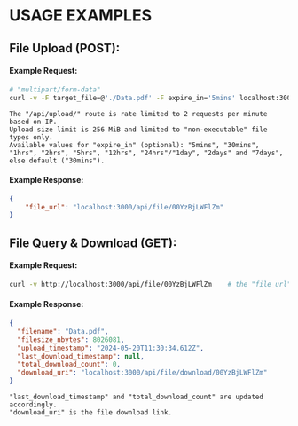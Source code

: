 # USAGE EXAMPLES

## File Upload (POST):
#### Example Request:
```sh
# "multipart/form-data"
curl -v -F target_file=@'./Data.pdf' -F expire_in='5mins' localhost:3000/api/upload
```
`The "/api/upload/" route is rate limited to 2 requests per minute based on IP.`  
`Upload size limit is 256 MiB and limited to "non-executable" file types only.`  
`Available values for "expire_in" (optional): "5mins", "30mins", "1hrs", "2hrs", "5hrs", "12hrs", "24hrs"/"1day", "2days" and "7days", else default ("30mins").`

#### Example Response:
```json
{
	"file_url": "localhost:3000/api/file/00YzBjLWFlZm"
}
```

## File Query & Download (GET):
#### Example Request:
```sh
curl -v http://localhost:3000/api/file/00YzBjLWFlZm    # the "file_url"
```
#### Example Response:
```json
{
  "filename": "Data.pdf",
  "filesize_nbytes": 8026081,
  "upload_timestamp": "2024-05-20T11:30:34.612Z",
  "last_download_timestamp": null,
  "total_download_count": 0,
  "download_uri": "localhost:3000/api/file/download/00YzBjLWFlZm"
}
```
`"last_download_timestamp" and "total_download_count" are updated accordingly.`  
`"download_uri" is the file download link.`  
